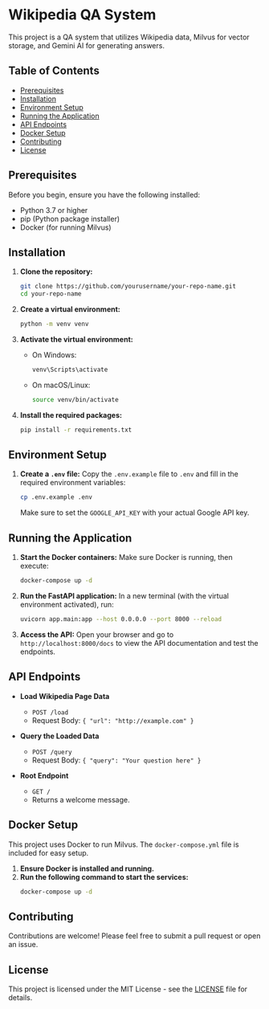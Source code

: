 # Wikipedia QA System

This project is a QA system that utilizes Wikipedia data, Milvus for vector storage, and Gemini AI for generating answers. 

## Table of Contents
- [Prerequisites](#prerequisites)
- [Installation](#installation)
- [Environment Setup](#environment-setup)
- [Running the Application](#running-the-application)
- [API Endpoints](#api-endpoints)
- [Docker Setup](#docker-setup)
- [Contributing](#contributing)
- [License](#license)

## Prerequisites

Before you begin, ensure you have the following installed:
- Python 3.7 or higher
- pip (Python package installer)
- Docker (for running Milvus)

## Installation

1. **Clone the repository:**
   ```bash
   git clone https://github.com/yourusername/your-repo-name.git
   cd your-repo-name
   ```

2. **Create a virtual environment:**
   ```bash
   python -m venv venv
   ```

3. **Activate the virtual environment:**
   - On Windows:
     ```bash
     venv\Scripts\activate
     ```
   - On macOS/Linux:
     ```bash
     source venv/bin/activate
     ```

4. **Install the required packages:**
   ```bash
   pip install -r requirements.txt
   ```

## Environment Setup

1. **Create a `.env` file:**
   Copy the `.env.example` file to `.env` and fill in the required environment variables:
   ```bash
   cp .env.example .env
   ```

   Make sure to set the `GOOGLE_API_KEY` with your actual Google API key.

## Running the Application

1. **Start the Docker containers:**
   Make sure Docker is running, then execute:
   ```bash
   docker-compose up -d
   ```

2. **Run the FastAPI application:**
   In a new terminal (with the virtual environment activated), run:
   ```bash
   uvicorn app.main:app --host 0.0.0.0 --port 8000 --reload
   ```

3. **Access the API:**
   Open your browser and go to `http://localhost:8000/docs` to view the API documentation and test the endpoints.

## API Endpoints

- **Load Wikipedia Page Data**
  - `POST /load`
  - Request Body: `{ "url": "http://example.com" }`
  
- **Query the Loaded Data**
  - `POST /query`
  - Request Body: `{ "query": "Your question here" }`

- **Root Endpoint**
  - `GET /`
  - Returns a welcome message.

## Docker Setup

This project uses Docker to run Milvus. The `docker-compose.yml` file is included for easy setup. 

1. **Ensure Docker is installed and running.**
2. **Run the following command to start the services:**
   ```bash
   docker-compose up -d
   ```

## Contributing

Contributions are welcome! Please feel free to submit a pull request or open an issue.

## License

This project is licensed under the MIT License - see the [LICENSE](LICENSE) file for details.